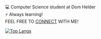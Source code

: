 
💻 Computer Science student at Dom Helder<br>⚡ Always learning!<br>FEEL FREE TO <a href = "https://linktr.ee/marcellocavazza" target="_blank">CONNECT</a> WITH ME!<br>
<!-- [![Top Langs](https://github-readme-stats.vercel.app/api/top-langs/?username=marcellocavazzalayout=pie)]<br/> -->
[![Top Langs](https://github-readme-stats.vercel.app/api/top-langs/?username=marcellocavazza\&hide=css,html,php,javascript&theme=dark&&hide_progress=true)](https://github.com/marcellocavazza/github-readme-stats)
